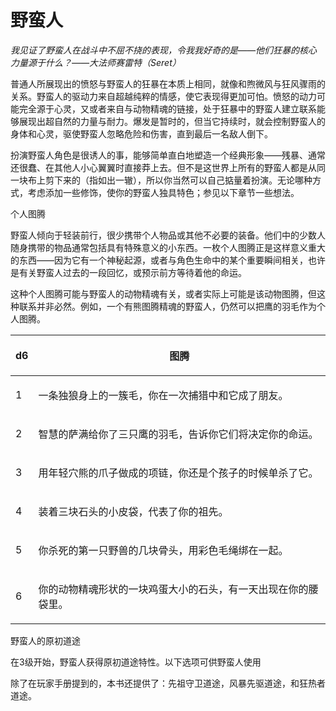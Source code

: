# 野蛮人

_我见证了野蛮人在战斗中不屈不挠的表现，令我我好奇的是――他们狂暴的核心力量源于什么？――大法师赛雷特（Seret）_

普通人所展现出的愤怒与野蛮人的狂暴在本质上相同，就像和煦微风与狂风骤雨的关系。野蛮人的驱动力来自超越纯粹的情感，使它表现得更加可怕。愤怒的动力可能完全源于心灵，又或者来自与动物精魂的链接，处于狂暴中的野蛮人建立联系能够展现出超自然的力量与耐力。爆发是暂时的，但当它持续时，就会控制野蛮人的身体和心灵，驱使野蛮人忽略危险和伤害，直到最后一名敌人倒下。

扮演野蛮人角色是很诱人的事，能够简单直白地塑造一个经典形象――残暴、通常还很蠢、在其他人小心翼翼时直接莽上去。但不是这世界上所有的野蛮人都是从同一块布上剪下来的（指如出一辙），所以你当然可以自己掂量着扮演。无论哪种方式，考虑添加一些修饰，使你的野蛮人独具特色；参见以下章节一些想法。

个人图腾

野蛮人倾向于轻装前行，很少携带个人物品或其他不必要的装备。他们中的少数人随身携带的物品通常包括具有特殊意义的小东西。一枚个人图腾正是这样意义重大的东西――因为它有一个神秘起源，或者与角色生命中的某个重要瞬间相关，也许是有关野蛮人过去的一段回忆，或预示前方等待着他的命运。

这种个人图腾可能与野蛮人的动物精魂有关，或者实际上可能是该动物图腾，但这种联系并非必然。例如，一个有熊图腾精魂的野蛮人，仍然可以把鹰的羽毛作为个人图腾。

| <p> </p><p>d6</p> | <p> </p><p>图腾</p>                              |
| ----------------- | ---------------------------------------------- |
| <p> </p><p>1</p>  | <p> </p><p>一条独狼身上的一簇毛，你在一次捕猎中和它成了朋友。</p>       |
| <p> </p><p>2</p>  | <p> </p><p>智慧的萨满给你了三只鹰的羽毛，告诉你它们将决定你的命运。</p>    |
| <p> </p><p>3</p>  | <p> </p><p>用年轻穴熊的爪子做成的项链，你还是个孩子的时候单杀了它。</p>    |
| <p> </p><p>4</p>  | <p> </p><p>装着三块石头的小皮袋，代表了你的祖先。</p>             |
| <p> </p><p>5</p>  | <p> </p><p>你杀死的第一只野兽的几块骨头，用彩色毛绳绑在一起。</p>       |
| <p> </p><p>6</p>  | <p> </p><p>你的动物精魂形状的一块鸡蛋大小的石头，有一天出现在你的腰袋里。</p> |

野蛮人的原初道途

在3级开始，野蛮人获得原初道途特性。以下选项可供野蛮人使用

除了在玩家手册提到的，本书还提供了：先祖守卫道途，风暴先驱道途，和狂热者道途。
